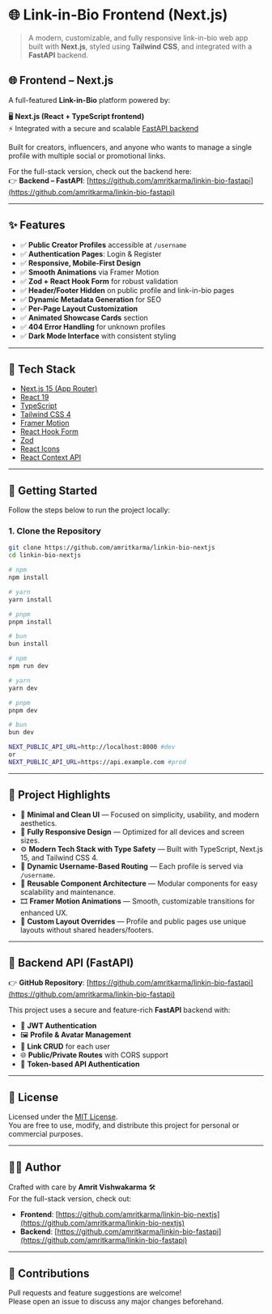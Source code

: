 # 🌐 Link-in-Bio Frontend (Next.js)

> A modern, customizable, and fully responsive link-in-bio web app built with **Next.js**, styled using **Tailwind CSS**, and integrated with a **FastAPI** backend.

## 🌐 Frontend – Next.js

A full-featured **Link-in-Bio** platform powered by:

🖥️ **Next.js (React + TypeScript frontend)**  
⚡ Integrated with a secure and scalable [FastAPI backend](https://github.com/amritkarma/linkin-bio-fastapi)

Built for creators, influencers, and anyone who wants to manage a single profile with multiple social or promotional links.

For the full-stack version, check out the backend here:  
👉 **Backend – FastAPI**: [https://github.com/amritkarma/linkin-bio-fastapi](https://github.com/amritkarma/linkin-bio-fastapi)


---

## ✨ Features

- ✅ **Public Creator Profiles** accessible at `/username`
- ✅ **Authentication Pages**: Login & Register
- ✅ **Responsive, Mobile-First Design**
- ✅ **Smooth Animations** via Framer Motion
- ✅ **Zod + React Hook Form** for robust validation
- ✅ **Header/Footer Hidden** on public profile and link-in-bio pages
- ✅ **Dynamic Metadata Generation** for SEO
- ✅ **Per-Page Layout Customization**
- ✅ **Animated Showcase Cards** section
- ✅ **404 Error Handling** for unknown profiles
- ✅ **Dark Mode Interface** with consistent styling

---

## 🧱 Tech Stack

- [Next.js 15 (App Router)](https://nextjs.org/)
- [React 19](https://reactjs.org/)
- [TypeScript](https://www.typescriptlang.org/)
- [Tailwind CSS 4](https://tailwindcss.com/)
- [Framer Motion](https://www.framer.com/motion/)
- [React Hook Form](https://react-hook-form.com/)
- [Zod](https://zod.dev/)
- [React Icons](https://react-icons.github.io/react-icons/)
- [React Context API](https://react.dev/reference/react/useContext)

---

## 🚀 Getting Started

Follow the steps below to run the project locally:

### 1. Clone the Repository

```bash
git clone https://github.com/amritkarma/linkin-bio-nextjs
cd linkin-bio-nextjs
```

```bash
# npm
npm install

# yarn
yarn install

# pnpm
pnpm install

# bun
bun install

```

```bash
# npm
npm run dev

# yarn
yarn dev

# pnpm
pnpm dev

# bun
bun dev

```

```bash
NEXT_PUBLIC_API_URL=http://localhost:8000 #dev
or 
NEXT_PUBLIC_API_URL=https://api.example.com #prod

```

---

## 📁 Project Highlights

- 🎨 **Minimal and Clean UI** — Focused on simplicity, usability, and modern aesthetics.
- 📱 **Fully Responsive Design** — Optimized for all devices and screen sizes.
- ⚙️ **Modern Tech Stack with Type Safety** — Built with TypeScript, Next.js 15, and Tailwind CSS 4.
- 🔗 **Dynamic Username-Based Routing** — Each profile is served via `/username`.
- 🧩 **Reusable Component Architecture** — Modular components for easy scalability and maintenance.
- 🎞️ **Framer Motion Animations** — Smooth, customizable transitions for enhanced UX.
- 📐 **Custom Layout Overrides** — Profile and public pages use unique layouts without shared headers/footers.

---

## 🔗 Backend API (FastAPI)

👉 **GitHub Repository**: [https://github.com/amritkarma/linkin-bio-fastapi](https://github.com/amritkarma/linkin-bio-fastapi)

This project uses a secure and feature-rich **FastAPI** backend with:

- 🔐 **JWT Authentication**
- 🖼️ **Profile & Avatar Management**
- 🔗 **Link CRUD** for each user
- 🌐 **Public/Private Routes** with CORS support
- 🧾 **Token-based API Authentication**

---

## 📄 License

Licensed under the [MIT License](https://github.com/amritkarma/linkin-bio-fastapi/blob/main/LICENSE.txt).  
You are free to use, modify, and distribute this project for personal or commercial purposes.

---

## 👨‍💻 Author

Crafted with care by **Amrit Vishwakarma** 🛠️  
For the full-stack version, check out:

- **Frontend**: [https://github.com/amritkarma/linkin-bio-nextjs](https://github.com/amritkarma/linkin-bio-nextjs)  
- **Backend**: [https://github.com/amritkarma/linkin-bio-fastapi](https://github.com/amritkarma/linkin-bio-fastapi)

---

## 🤝 Contributions

Pull requests and feature suggestions are welcome!  
Please open an issue to discuss any major changes beforehand.
